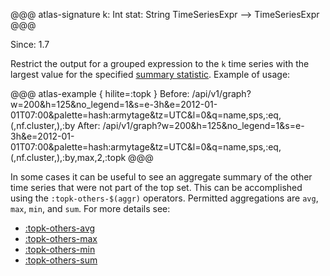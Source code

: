 
@@@ atlas-signature
k: Int
stat: String
TimeSeriesExpr
-->
TimeSeriesExpr
@@@

Since: 1.7

Restrict the output for a grouped expression to the `k` time series with the largest value
for the specified [summary statistic](stat.md). Example of usage:

@@@ atlas-example { hilite=:topk }
Before: /api/v1/graph?w=200&h=125&no_legend=1&s=e-3h&e=2012-01-01T07:00&palette=hash:armytage&tz=UTC&l=0&q=name,sps,:eq,(,nf.cluster,),:by
After: /api/v1/graph?w=200&h=125&no_legend=1&s=e-3h&e=2012-01-01T07:00&palette=hash:armytage&tz=UTC&l=0&q=name,sps,:eq,(,nf.cluster,),:by,max,2,:topk
@@@

In some cases it can be useful to see an aggregate summary of the other time series that were not
part of the top set. This can be accomplished using the `:topk-others-$(aggr)` operators.
Permitted aggregations are `avg`, `max`, `min`, and `sum`. For more details see:

- [:topk-others-avg](topk-others-avg.md)
- [:topk-others-max](topk-others-max.md)
- [:topk-others-min](topk-others-min.md)
- [:topk-others-sum](topk-others-sum.md)
